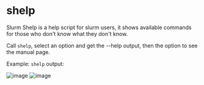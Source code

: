 # shelp
Slurm Shelp is a help script for slurm users, it shows available commands for those who don't know what they don't know.

Call `shelp`, select an option and get the --help output, then the option to see the manual page.

Example: `shelp` output:

![image](https://github.com/user-attachments/assets/e10c3fff-fb04-4023-aec6-ac983fe610aa)
![image](https://github.com/user-attachments/assets/da624bc3-58f7-4f93-a0ab-6e3d0ed688be)

